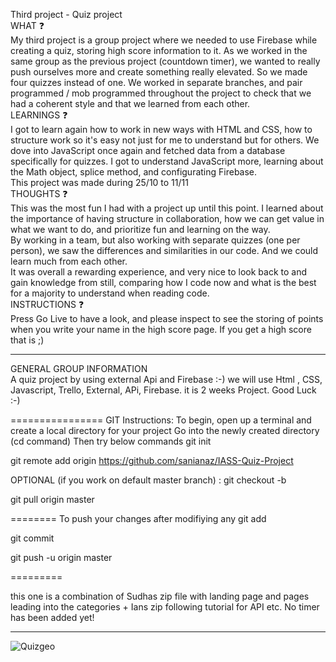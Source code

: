 Third project - Quiz project <br>
WHAT ❓ <br>
My third project is a group project where we needed to use Firebase while creating a quiz, storing high score information to it.
As we worked in the same group as the previous project (countdown timer), we wanted to really push ourselves more and create something really elevated.
So we made four quizzes instead of one. We worked in separate branches, and pair programmed / mob programmed throughout the project to check that we had a coherent style and that we learned from each other. <br>
LEARNINGS ❓ <br>
I got to learn again how to work in new ways with HTML and CSS, how to structure work so it's easy not just for me to understand but for others. We dove into JavaScript once again and fetched data from a database specifically for quizzes. I got to understand JavaScript more, learning about the Math object, splice method, and configurating Firebase. <br>
This project was made during 25/10 to 11/11 <br>
THOUGHTS ❓ <br>
This was the most fun I had with a project up until this point. I learned about the importance of having structure in collaboration, how we can get value in what we want to do, and prioritize fun and learning on the way. <br>
By working in a team, but also working with separate quizzes (one per person), we saw the differences and similarities in our code. And we could learn much from each other. <br>
It was overall a rewarding experience, and very nice to look back to and gain knowledge from still, comparing how I code now and what is the best for a majority to understand when reading code. <br>
INSTRUCTIONS ❓ <br>
Press Go Live to have a look, and please inspect to see the storing of points when you write your name in the high score page. If you get a high score that is ;) <br>

___________
GENERAL GROUP INFORMATION <br>
A quiz project by using external Api and Firebase :-) we will use Html , CSS, Javascript, Trello, External, APi, Firebase. it is 2 weeks Project. Good Luck :-)

================ GIT Instructions: To begin, open up a terminal and create a local directory for your project Go into the newly created directory (cd command) Then try below commands git init

git remote add origin https://github.com/sanianaz/IASS-Quiz-Project

OPTIONAL (if you work on default master branch) : git checkout -b

git pull origin master

======== To push your changes after modifiying any git add

git commit

git push -u origin master

=========

this one is a combination of Sudhas zip file with landing page and pages leading into the categories + Ians zip following tutorial for API etc. No timer has been added yet! 
___________
![Quizgeo](https://user-images.githubusercontent.com/90833604/167095207-1132ee7f-185a-4a73-9d7a-e5602bfbcfaf.png)

